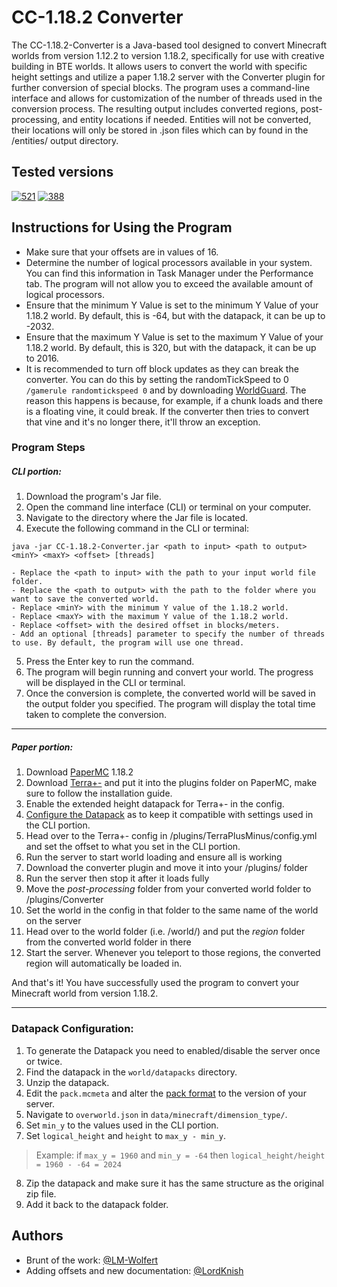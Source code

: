 # CC-1.18.2 Converter

The CC-1.18.2-Converter is a Java-based tool designed to convert Minecraft worlds from version 1.12.2 to version 1.18.2, specifically for use with creative building in BTE worlds. It allows users to convert the world with specific height settings and utilize a paper 1.18.2 server with the Converter plugin for further conversion of special blocks. The program uses a command-line interface and allows for customization of the number of threads used in the conversion process. The resulting output includes converted regions, post-processing, and entity locations if needed. Entities will not be converted, their locations will only be stored in .json files which can by found in the /entities/ output directory.

## Tested versions

[![521](https://img.shields.io/badge/Paper-1.19.4%20%23521-green)](https://api.papermc.io/v2/projects/paper/versions/1.19.4/builds/521/downloads/paper-1.19.4-521.jar)
[![388](https://img.shields.io/badge/Paper-1.18.2%20%23388-green)](https://api.papermc.io/v2/projects/paper/versions/1.18.2/builds/388/downloads/paper-1.18.2-388.jar)


## Instructions for Using the Program
- Make sure that your offsets are in values of 16.
- Determine the number of logical processors available in your system. You can find this information in Task Manager under the Performance tab. The program will not allow you to exceed the available amount of logical processors.
- Ensure that the minimum Y Value is set to the minimum Y Value of your 1.18.2 world. By default, this is -64, but with the datapack, it can be up to -2032.
- Ensure that the maximum Y Value is set to the maximum Y Value of your 1.18.2 world. By default, this is 320, but with the datapack, it can be up to 2016.
- It is recommended to turn off block updates as they can break the converter. You can do this by setting the randomTickSpeed to 0 ````/gamerule randomtickspeed 0```` and by downloading [WorldGuard](https://dev.bukkit.org/projects/worldguard/files). The reason this happens is because, for example, if a chunk loads and there is a floating vine, it could break. If the converter then tries to convert that vine and it's no longer there, it'll throw an exception.

### Program Steps
##### __CLI portion__:
1. Download the program's Jar file.
2. Open the command line interface (CLI) or terminal on your computer.
3. Navigate to the directory where the Jar file is located.
4. Execute the following command in the CLI or terminal:

```java -jar CC-1.18.2-Converter.jar <path to input> <path to output> <minY> <maxY> <offset> [threads]```

    - Replace the <path to input> with the path to your input world file folder.
    - Replace the <path to output> with the path to the folder where you want to save the converted world.
    - Replace <minY> with the minimum Y value of the 1.18.2 world.
    - Replace <maxY> with the maximum Y value of the 1.18.2 world.
    - Replace <offset> with the desired offset in blocks/meters.
    - Add an optional [threads] parameter to specify the number of threads to use. By default, the program will use one thread.
5. Press the Enter key to run the command.
6. The program will begin running and convert your world. The progress will be displayed in the CLI or terminal.
7. Once the conversion is complete, the converted world will be saved in the output folder you specified. The program will display the total time taken to complete the conversion. 
___
##### __Paper portion__:
1. Download [PaperMC](https://papermc.io/) 1.18.2
2. Download [Terra+-](https://github.com/BTE-Germany/TerraPlusMinus) and put it into the plugins folder on PaperMC, make sure to follow the installation guide.
3. Enable the extended height datapack for Terra+- in the config.
4. [Configure the Datapack](#datapack-configuration:) as to keep it compatible with settings used in the CLI portion.
5. Head over to the Terra+- config in /plugins/TerraPlusMinus/config.yml and set the offset to what you set in the CLI portion.
6. Run the server to start world loading and ensure all is working
7. Download the converter plugin and move it into your /plugins/ folder
8. Run the server then stop it after it loads fully
9. Move the *post-processing* folder from your converted world folder to /plugins/Converter
10. Set the world in the config in that folder to the same name of the world on the server
11. Head over to the world folder (i.e. /world/) and put the *region* folder from the converted world folder in there
12. Start the server. Whenever you teleport to those regions, the converted region will automatically be loaded in.

And that's it! You have successfully used the program to convert your Minecraft world from version 1.18.2.

---
### __Datapack Configuration:__
1. To generate the Datapack you need to enabled/disable the server once or twice.
2. Find the datapack in the `world/datapacks` directory.
3. Unzip the datapack.
4. Edit the `pack.mcmeta` and alter the [pack format](https://minecraft.fandom.com/wiki/Data_pack#Pack_format) to the version of your server.
5. Navigate to `overworld.json` in `data/minecraft/dimension_type/`.
6. Set `min_y` to the values used in the CLI portion.
7. Set `logical_height` and `height` to `max_y - min_y`.
> Example: if `max_y = 1960` and `min_y = -64` then `logical_height/height = 1960 - -64 = 2024`
8. Zip the datapack and make sure it has the same structure as the original zip file.
9. Add it back to the datapack folder.

## Authors

- Brunt of the work: [@LM-Wolfert](https://www.github.com/LM-Wolfert)
- Adding offsets and new documentation: [@LordKnish](https://github.com/LordKnish)
